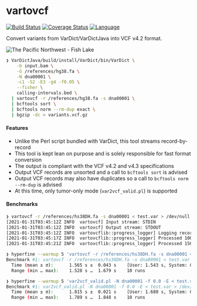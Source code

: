 # vartovcf

[![Build Status](https://github.com/clintval/vartovcf/workflows/CI/badge.svg)](https://github.com/clintval/vartovcf/actions)
[![Coverage Status](https://coveralls.io/repos/github/clintval/vartovcf/badge.svg?branch=main)](https://coveralls.io/github/clintval/vartovcf?branch=main)
[![Language](https://img.shields.io/badge/language-rust-a72144.svg)](https://www.rust-lang.org/)

Convert variants from VarDict/VarDictJava into VCF v4.2 format.

![The Pacific Northwest - Fish Lake](.github/img/cover.jpg)

```bash
❯ VarDictJava/build/install/VarDict/bin/VarDict \
    -b input.bam \
    -G /references/hg38.fa \
    -N dna00001 \
    -c1 -S2 -E3 -g4 -f0.05 \
    --fisher \
    calling-intervals.bed \
  | vartovcf -r /references/hg38.fa -s dna00001 \
  | bcftools sort \
  | bcftools norm --rm-dup exact \
  | bgzip -dc > variants.vcf.gz
```

#### Features

- Unlike the Perl script bundled with VarDict, this tool streams record-by-record
- This tool is kept lean on purpose and is solely responsible for fast format conversion 
- The output is compliant with the VCF v4.2 and v4.3 specifications
- Output VCF records are unsorted and a call to `bcftools sort` is advised
- Output VCF records may also have duplicates so a call to `bcftools norm --rm-dup` is advised
- At this time, only tumor-only mode (`var2vcf_valid.pl`) is supported

#### Benchmarks

```bash
❯ vartovcf -r /references/hs38DH.fa -s dna00001 < test.var > /dev/null
[2021-01-31T03:45:12Z INFO  vartovcf] Input stream: STDIN
[2021-01-31T03:45:12Z INFO  vartovcf] Output stream: STDOUT
[2021-01-31T03:45:12Z INFO  vartovcflib::progress_logger] Logging records started at: 2021-01-30 22:45:12.
[2021-01-31T03:45:17Z INFO  vartovcflib::progress_logger] Processed 100000 variant records. Elapsed time: 00:00:05. Time of last 100000 variant records: 00:00:05
[2021-01-31T03:45:21Z INFO  vartovcflib::progress_logger] Processed 156471 variant records. Elapsed time: 00:00:08. Time of last 56471 variant records: 00:00:03

❯ hyperfine --warmup 5 'vartovcf -r /references/hs38DH.fa -s dna00001 < test.var > /dev/null'
Benchmark #1: vartovcf -r /references/hs38DH.fa -s dna00001 < test.var > /dev/null
  Time (mean ± σ):      1.565 s ±  0.043 s    [User: 1.543 s, System: 0.019 s]
  Range (min … max):    1.528 s …  1.679 s    10 runs

❯ hyperfine --warmup 5 'var2vcf_valid.pl -N dna00001 -f 0.0 -E < test.var > /dev/null'
Benchmark #1: var2vcf_valid.pl -N dna00001 -f 0.0 -E < test.var > /dev/null
  Time (mean ± σ):      1.815 s ±  0.021 s    [User: 1.680 s, System: 0.128 s]
  Range (min … max):    1.789 s …  1.848 s    10 runs
```
